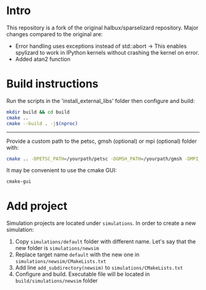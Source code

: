 # Intro
This repository is a fork of the original halbux/sparselizard repository. Major changes compared to the original are:
- Error handling uses exceptions instead of std::abort -> This enables spylizard to work in IPython kernels without crashing the kernel on error.
- Added atan2 function

# Build instructions

Run the scripts in the 'install_external_libs' folder then configure and build:
```bash
mkdir build && cd build
cmake ..
cmake --build . -j$(nproc)
```

---

Provide a custom path to the petsc, gmsh (optional) or mpi (optional) folder with:
```bash
cmake .. -DPETSC_PATH=/yourpath/petsc -DGMSH_PATH=/yourpath/gmsh -DMPI_PATH=/yourpath/mpi
```

It may be convenient to use the cmake GUI:
```bash
cmake-gui
```

# Add project

Simulation projects are located under `simulations`.
In order to create a new simulation:

1. Copy `simulations/default` folder with different name. Let's say that the new folder is
   `simulations/newsim`
1. Replace target name `default` with the new one in `simulations/newsim/CMakeLists.txt`
1. Add line `add_subdirectory(newsim)` to `simulations/CMakeLists.txt`
1. Configure and build. Executable file will be located in `build/simulations/newsim` folder

